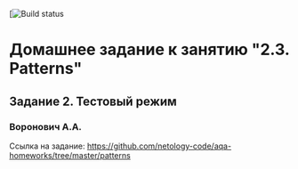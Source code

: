 [![Build status](https:82/patterns/branch/master)

# Домашнее задание к занятию "2.3. Patterns"
## Задание 2. Тестовый режим
### Воронович А.А.

Ссылка на задание: https://github.com/netology-code/aqa-homeworks/tree/master/patterns